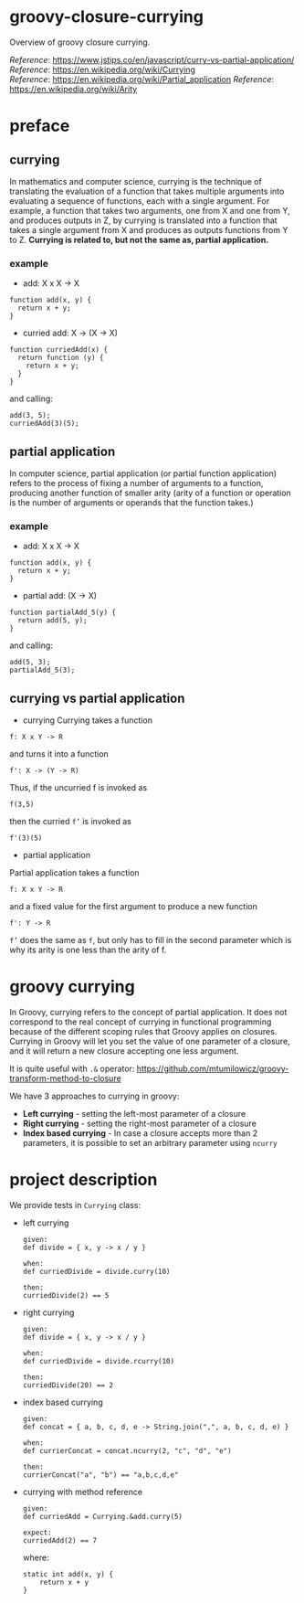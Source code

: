 # groovy-closure-currying
Overview of groovy closure currying.

_Reference_: https://www.jstips.co/en/javascript/curry-vs-partial-application/  
_Reference_: https://en.wikipedia.org/wiki/Currying  
_Reference_: https://en.wikipedia.org/wiki/Partial_application
_Reference_: https://en.wikipedia.org/wiki/Arity  

# preface

## currying
In mathematics and computer science, currying is the technique of 
translating the evaluation of a function that takes multiple 
arguments into evaluating a sequence of functions, each with a 
single argument. For example, a function that takes two arguments, 
one from X and one from Y, and produces outputs in Z, by currying 
is translated into a function that takes a single argument from X 
and produces as outputs functions from Y to Z. **Currying is related 
to, but not the same as, partial application.**

### example
* add: X x X -> X
```
function add(x, y) {
  return x + y;
}
```
* curried add: X -> (X -> X)
```
function curriedAdd(x) {
  return function (y) {
    return x + y;
  }
}
```
and calling:
```
add(3, 5);
curriedAdd(3)(5);
```

## partial application
In computer science, partial application (or partial function application) 
refers to the process of fixing a number of arguments to a function, 
producing another function of smaller arity (arity of a function or 
operation is the number of arguments or operands that the function takes.)

### example
* add: X x X -> X
```
function add(x, y) {
  return x + y;
}
```
* partial add: (X -> X)
```
function partialAdd_5(y) {
  return add(5, y);
}
```
and calling:
```
add(5, 3);
partialAdd_5(3);
```

## currying vs partial application
* currying
Currying takes a function

`f: X x Y -> R`

and turns it into a function

`f': X -> (Y -> R)`

Thus, if the uncurried f is invoked as

`f(3,5)`

then the curried `f’` is invoked as

`f'(3)(5)`

* partial application

Partial application takes a function

`f: X x Y -> R`

and a fixed value for the first argument to produce a new function

`f': Y -> R`

`f’` does the same as `f`, but only has to fill in the second 
parameter which is why its arity is one less than the arity of f.


# groovy currying
In Groovy, currying refers to the concept of partial application. 
It does not correspond to the real concept of currying in functional 
programming because of the different scoping rules that Groovy 
applies on closures. Currying in Groovy will let you set the 
value of one parameter of a closure, and it will return a new 
closure accepting one less argument.

It is quite useful with `.&` operator: 
https://github.com/mtumilowicz/groovy-transform-method-to-closure

We have 3 approaches to currying in groovy:
* **Left currying** - setting the left-most parameter of a closure
* **Right currying** - setting the right-most parameter of a closure
* **Index based currying** - In case a closure accepts more than 
2 parameters, it is possible to set an arbitrary parameter using `ncurry`

# project description
We provide tests in `Currying` class:
* left currying
    ```
    given:
    def divide = { x, y -> x / y }
    
    when:
    def curriedDivide = divide.curry(10)
    
    then:
    curriedDivide(2) == 5    
    ```
* right currying
    ```
    given:
    def divide = { x, y -> x / y }
    
    when:
    def curriedDivide = divide.rcurry(10)
    
    then:
    curriedDivide(20) == 2
    ```
* index based currying
    ```
    given:
    def concat = { a, b, c, d, e -> String.join(",", a, b, c, d, e) }
    
    when:
    def currierConcat = concat.ncurry(2, "c", "d", "e")
    
    then:
    currierConcat("a", "b") == "a,b,c,d,e"
    ```
* currying with method reference
    ```
    given:
    def curriedAdd = Currying.&add.curry(5)
    
    expect:
    curriedAdd(2) == 7
    ```
    where:
    ```
    static int add(x, y) {
        return x + y
    }    
    ```